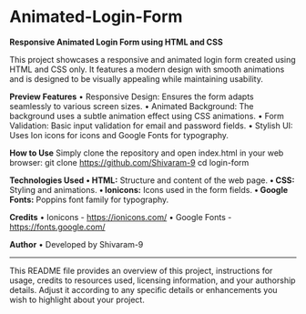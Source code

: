 # Animated-Login-Form

**Responsive Animated Login Form using HTML and CSS**

This project showcases a responsive and animated login form created using HTML and CSS only. It features a modern design with smooth animations and is designed to be visually appealing while maintaining usability.

**Preview
Features**
•	Responsive Design: Ensures the form adapts seamlessly to various screen sizes.
•	Animated Background: The background uses a subtle animation effect using CSS animations.
•	Form Validation: Basic input validation for email and password fields.
•	Stylish UI: Uses Ion icons for icons and Google Fonts for typography.

**How to Use**
Simply clone the repository and open index.html in your web browser:
git clone https://github.com/Shivaram-9 
cd login-form

**Technologies Used**
**•	HTML:** Structure and content of the web page.
**•	CSS:** Styling and animations.
**•	Ionicons:** Icons used in the form fields.
**•	Google Fonts:** Poppins font family for typography.

**Credits**
•	Ionicons - https://ionicons.com/
•	Google Fonts - https://fonts.google.com/

**Author**
•	Developed by Shivaram-9
____________________________________________________________________________________________________________________________  
This README file provides an overview of this project, instructions for usage, credits to resources used, licensing information, and your authorship details. Adjust it according to any specific details or enhancements you wish to highlight about your project.

